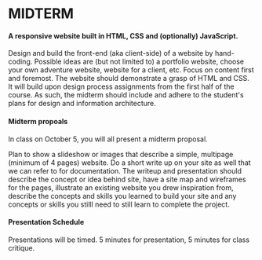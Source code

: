 # MIDTERM

#### A responsive website built in HTML, CSS and \(optionally\) JavaScript.

Design and build the front-end \(aka client-side\) of a website by hand-coding. Possible ideas are \(but not limited to\) a portfolio website, choose your own adventure website, website for a client, etc. Focus on content first and foremost. The website should demonstrate a grasp of HTML and CSS. It will build upon design process assignments from the first half of the course. As such, the midterm should include and adhere to the student's plans for design and information architecture.

#### Midterm propoals
In class on October 5, you will all present a midterm proposal.

Plan to show a slideshow or images that describe a simple, multipage (minimum of 4 pages) website. Do a short write up on your site as well that we can refer to for documentation. The writeup and presentation should describe the concept or idea behind site, have a site map and wireframes for the pages, illustrate an existing website you drew inspiration from, describe the concepts and skills you learned to build your site and any concepts or skills you stilll need to still learn to complete the project.

#### Presentation Schedule

Presentations will be timed. 5 minutes for presentation, 5 minutes for class critique.



